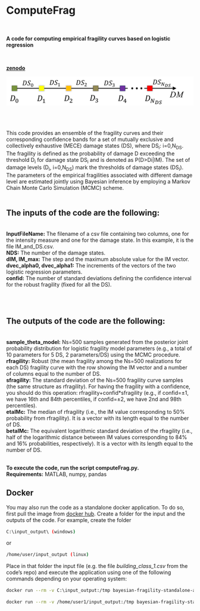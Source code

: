 # ComputeFrag
<br>

**A code for computing empirical fragility curves based on logistic regression**

<br>

**[zenodo](https://doi.org/10.5281/zenodo.5167276)**

<p align="center">
  <img src="https://github.com/soltanisgeo/readme/blob/main/damageScale-git.png" />
</p>

<br>
<br>

This code provides an ensemble of the fragility curves and their corresponding confidence bands for a set of mutually exclusive and collectively exhaustive (MECE) damage states (DS), where DS<sub>i</sub>: i=0,N<sub>DS</sub>. The fragility is defined as the probability of damage D exceeding the threshold D<sub>i</sub> for damage state DS<sub>i</sub> and is denoted as P(D>Di|IM).  The set of damage levels (D<sub>i</sub>, i=0,N<sub>DS</sub>) mark the thresholds of damage states (DS<sub>i</sub>). 
<br>
The parameters of the empirical fragilities associated with different damage level are estimated jointly using Bayesian inference by employing a Markov Chain Monte Carlo Simulation (MCMC) scheme. 
<br>
<br>

## The **inputs** of the code are the following:
<br>**InputFileName:** The filename of a csv file containing two columns, one for the intensity measure and one for the damage state. In this example, it is the file IM_and_DS.csv.
<br>**NDS:** The number of the damage states.
<br>**dIM, IM_max:** The step and the maximum absolute value for the IM vector.
<br>**dvec_alpha0, dvec_alpha1:** The increments of the vectors of the two logistic regression parameters.
<br>**confid:** The number of standard deviations defining the confidence interval for the robust fragility (fixed for all the DS).

<br>
<br>

## The **outputs** of the code are the following:
<br>**sample_theta_model:** Ns=500 samples generated from the posterior joint probability distribution for logistic fragility model parameters (e.g., a total of 10 parameters for 5 DS, 2 parameters/DS) using the MCMC procedure. 
<br>**rfragility:** Robust (the mean fragility among the Ns=500 realizations for each DS) fragility curve with the row showing the IM vector and a number of columns equal to the number of DS.
<br>**sfragility:** The standard deviation of the Ns=500 fragility curve samples (the same structure as rfragility). For having the fragility with a confidence, you should do this operation: rfragility+confid*sfragility (e.g., if confid=±1, we have 16th and 84th percentiles, if confid=±2, we have 2nd and 98th percentiles).
<br>**etaIMc:** The median of rfragility (i.e., the IM value corresponding to 50% probability from rfragility). It is a vector with its length equal to the number of DS.
<br>**betaIMc:** The equivalent logarithmic standard deviation of the rfragility (i.e., half of the logarithmic distance between IM values corresponding to 84% and 16% probabilities, respectively). It is a vector with its length equal to the number of DS.
<br>
<br>

**To execute the code, run the script computeFrag.py.**
<br>
**Requirements:** MATLAB, numpy, pandas

## Docker
You may also run the code as a standalone docker application. To do so, first pull the image from [docker hub]( https://hub.docker.com/r/eurotsunamirisk/bayesian-fragility-standalone-app). Create a folder for the input and the outputs of the code. For example, create the folder
```sh
C:\input_output\ (windows)
```
or
```sh
/home/user/input_output (linux)
```
Place in that folder the input file (e.g. the file _building_class_1.csv_ from the code’s repo) and execute the application using one of the following commands depending on your operating system:

```sh
docker run --rm -v C:\input_output:/tmp bayesian-fragility-standalone-app /tmp/building_class_1.csv 
```
```sh
docker run --rm -v /home/user1/input_output:/tmp bayesian-fragility-standalone-app /tmp/building_class_1.csv
```




